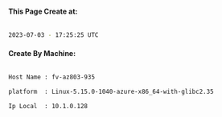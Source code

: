 
   
#### This Page Create at:

```bash

2023-07-03 - 17:25:25 UTC

```

#### Create By Machine:

```bash

Host Name : fv-az803-935

platform  : Linux-5.15.0-1040-azure-x86_64-with-glibc2.35

Ip Local  : 10.1.0.128

```

